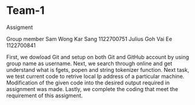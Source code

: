 # Team-1
Assigment

Group member
Sam Wong Kar Sang 1122700751
Julius Goh Vai Ee 1122700841

First, we dowload Git and setup on both Git and GitHub account by using group name as username.
Next, we search through online and get understand what is fgets, popen and string tokenizer function.
Next task, we test current code to retrive local Ip address of a particular machine. 
Modification of the given code into the desired output required in assignment was made.
Lastly, we complete the coding that meet the requirement of this assigment.
